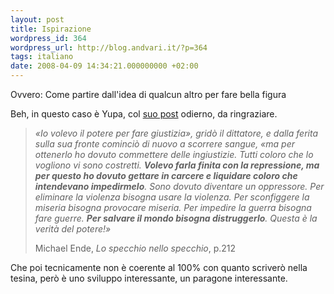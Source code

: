 ```yaml
---
layout: post
title: Ispirazione
wordpress_id: 364
wordpress_url: http://blog.andvari.it/?p=364
tags: italiano
date: 2008-04-09 14:34:21.000000000 +02:00
---
```

Ovvero: Come partire dall'idea di qualcun altro per fare bella figura

Beh, in questo caso è Yupa, col <a href="http://magmell.splinder.com/post/16662728/Per+salvare+il+mondo">suo post</a> odierno, da ringraziare.
<blockquote><em>«Io volevo il potere per fare giustizia», gridò il dittatore, e dalla ferita sulla sua fronte cominciò di nuovo a scorrere sangue, «ma per ottenerlo ho dovuto commettere delle ingiustizie. Tutti coloro che lo vogliono vi sono costretti. <strong>Volevo farla finita con la repressione, ma per questo ho dovuto gettare in carcere e liquidare coloro che intendevano impedirmelo</strong>. Sono dovuto diventare un oppressore. Per eliminare la violenza bisogna usare la violenza. Per sconfiggere la miseria bisogna provocare miseria. Per impedire la guerra bisogna fare guerre. <strong>Per salvare il mondo bisogna distruggerlo</strong>. Questa è la verità del potere!»</em>

Michael Ende, <em>Lo specchio nello specchio</em>, p.212</blockquote>
Che poi tecnicamente non è coerente al 100% con quanto scriverò nella tesina, però è uno sviluppo interessante, un paragone interessante.
